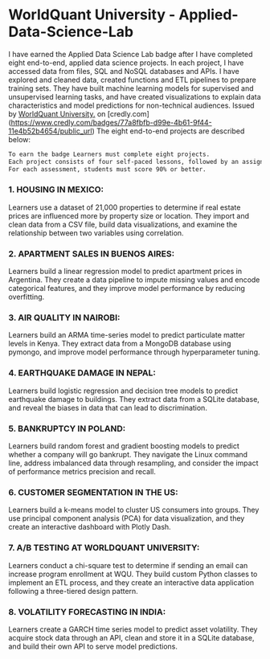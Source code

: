 # WorldQuant University - Applied-Data-Science-Lab
I have earned the Applied Data Science Lab badge after I have completed eight end-to-end, applied data science projects. 
In each project, I have accessed data from files, SQL and NoSQL databases and APIs. I have explored and cleaned data, created functions and ETL pipelines to prepare training sets. They have built machine learning models for supervised and unsupervised learning tasks, and have created visualizations to explain data characteristics and model predictions for non-technical audiences.
Issued by [WorldQuant University.](https://www.wqu.edu/adsl-apply) on [credly.com]
(https://www.credly.com/badges/77a8fbfb-d99e-4b61-9f44-11e4b52b4654/public_url)
The eight end-to-end projects are described below:  

```diff
To earn the badge Learners must complete eight projects.
Each project consists of four self-paced lessons, followed by an assignment that is programmatically graded.
For each assessment, students must score 90% or better.

```

### 1. HOUSING IN MEXICO:     
Learners use a dataset of 21,000 properties to determine if real estate prices are influenced more by property size or location. They import and clean data from a CSV file, build data visualizations, and examine the relationship between two variables using correlation.
   
### 2. APARTMENT SALES IN BUENOS AIRES:     
Learners build a linear regression model to predict apartment prices in Argentina. They create a data pipeline to impute missing values and encode categorical features, and they improve model performance by reducing overfitting.
   
### 3. AIR QUALITY IN NAIROBI:    
Learners build an ARMA time-series model to predict particulate matter levels in Kenya. They extract data from a MongoDB database using pymongo, and improve model performance through hyperparameter tuning.
   
### 4. EARTHQUAKE DAMAGE IN NEPAL:    
Learners build logistic regression and decision tree models to predict earthquake damage to buildings. They extract data from a SQLite database, and reveal the biases in data that can lead to discrimination.
   
### 5. BANKRUPTCY IN POLAND:    
Learners build random forest and gradient boosting models to predict whether a company will go bankrupt. They navigate the Linux command line, address imbalanced data through resampling, and consider the impact of performance metrics precision and recall.
   
### 6. CUSTOMER SEGMENTATION IN THE US:    
Learners build a k-means model to cluster US consumers into groups. They use principal component analysis (PCA) for data visualization, and they create an interactive dashboard with Plotly Dash.
   
### 7. A/B TESTING AT WORLDQUANT UNIVERSITY:    
Learners conduct a chi-square test to determine if sending an email can increase program enrollment at WQU. They build custom Python classes to implement an ETL process, and they create an interactive data application following a three-tiered design pattern.
     
### 8. VOLATILITY FORECASTING IN INDIA:    
Learners create a GARCH time series model to predict asset volatility. They acquire stock data through an API, clean and store it in a SQLite database, and build their own API to serve model predictions.

